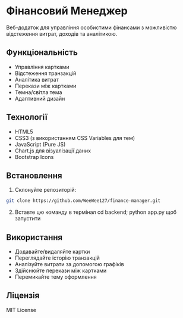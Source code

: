 # Фінансовий Менеджер

Веб-додаток для управління особистими фінансами з можливістю відстеження витрат, доходів та аналітикою.

## Функціональність

- Управління картками
- Відстеження транзакцій
- Аналітика витрат
- Перекази між картками
- Темна/світла тема
- Адаптивний дизайн

## Технології

- HTML5
- CSS3 (з використанням CSS Variables для тем)
- JavaScript (Pure JS)
- Chart.js для візуалізації даних
- Bootstrap Icons

## Встановлення

1. Склонуйте репозиторій:
```bash
git clone https://github.com/WeeWee127/finance-manager.git
```

2. Вставте цю команду в термінал cd backend; python app.py щоб запустити

## Використання

- Додавайте/видаляйте картки
- Переглядайте історію транзакцій
- Аналізуйте витрати за допомогою графіків
- Здійснюйте перекази між картками
- Перемикайте тему оформлення

## Ліцензія

MIT License 
